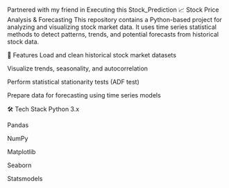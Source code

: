 Partnered with my friend in Executing this Stock_Prediction
📈 Stock Price Analysis & Forecasting
This repository contains a Python-based project for analyzing and visualizing stock market data.
It uses time series statistical methods to detect patterns, trends, and potential forecasts from historical stock data.

🔹 Features
Load and clean historical stock market datasets

Visualize trends, seasonality, and autocorrelation

Perform statistical stationarity tests (ADF test)

Prepare data for forecasting using time series models

🛠 Tech Stack
Python 3.x

Pandas

NumPy

Matplotlib

Seaborn

Statsmodels


